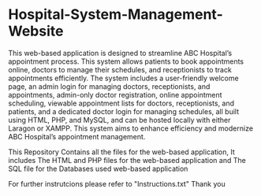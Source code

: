 # Hospital-System-Management-Website
This web-based application is designed to streamline ABC Hospital’s appointment process. This system allows patients to book appointments online, doctors to manage their schedules, and receptionists to track appointments efficiently. The system includes a user-friendly welcome page, an admin login for managing doctors, receptionists, and appointments, admin-only doctor registration, online appointment scheduling, viewable appointment lists for doctors, receptionists, and patients, and a dedicated doctor login for managing schedules, all built using HTML, PHP, and MySQL, and can be hosted locally with either Laragon or XAMPP. This system aims to enhance efficiency and modernize ABC Hospital’s appointment management.

This Repository Contains all the files for the web-based application, It includes The HTML and PHP files for the web-based application and The SQL file for the Databases used web-based application

For further instrutcions please refer to "Instructions.txt"
Thank you
